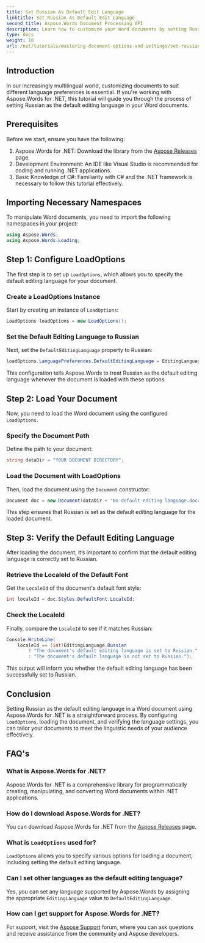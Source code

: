 ```yaml
---
title: Set Russian As Default Edit Language
linktitle: Set Russian As Default Edit Language
second_title: Aspose.Words Document Processing API
description: Learn how to customize your Word documents by setting Russian as the default editing language using Aspose.Words for .NET. This step-by-step guide.
type: docs
weight: 10
url: /net/tutorials/mastering-document-options-and-settings/set-russian-as-default-edit-language/
---
```

## Introduction

In our increasingly multilingual world, customizing documents to suit different language preferences is essential. If you're working with Aspose.Words for .NET, this tutorial will guide you through the process of setting Russian as the default editing language in your Word documents. 

## Prerequisites

Before we start, ensure you have the following:

1. Aspose.Words for .NET: Download the library from the [Aspose Releases](https://releases.aspose.com/words/net/) page.
2. Development Environment: An IDE like Visual Studio is recommended for coding and running .NET applications.
3. Basic Knowledge of C#: Familiarity with C# and the .NET framework is necessary to follow this tutorial effectively.

## Importing Necessary Namespaces

To manipulate Word documents, you need to import the following namespaces in your project:

```csharp
using Aspose.Words;
using Aspose.Words.Loading;
```

## Step 1: Configure LoadOptions

The first step is to set up `LoadOptions`, which allows you to specify the default editing language for your document.

### Create a LoadOptions Instance

Start by creating an instance of `LoadOptions`:

```csharp
LoadOptions loadOptions = new LoadOptions();
```

### Set the Default Editing Language to Russian

Next, set the `DefaultEditingLanguage` property to Russian:

```csharp
loadOptions.LanguagePreferences.DefaultEditingLanguage = EditingLanguage.Russian;
```

This configuration tells Aspose.Words to treat Russian as the default editing language whenever the document is loaded with these options.

## Step 2: Load Your Document

Now, you need to load the Word document using the configured `LoadOptions`.

### Specify the Document Path

Define the path to your document:

```csharp
string dataDir = "YOUR DOCUMENT DIRECTORY";
```

### Load the Document with LoadOptions

Then, load the document using the `Document` constructor:

```csharp
Document doc = new Document(dataDir + "No default editing language.docx", loadOptions);
```

This step ensures that Russian is set as the default editing language for the loaded document.

## Step 3: Verify the Default Editing Language

After loading the document, it’s important to confirm that the default editing language is correctly set to Russian.

### Retrieve the LocaleId of the Default Font

Get the `LocaleId` of the document's default font style:

```csharp
int localeId = doc.Styles.DefaultFont.LocaleId;
```

### Check the LocaleId

Finally, compare the `LocaleId` to see if it matches Russian:

```csharp
Console.WriteLine(
    localeId == (int)EditingLanguage.Russian
        ? "The document's default editing language is set to Russian."
        : "The document's default language is not set to Russian.");
```

This output will inform you whether the default editing language has been successfully set to Russian.

## Conclusion

Setting Russian as the default editing language in a Word document using Aspose.Words for .NET is a straightforward process. By configuring `LoadOptions`, loading the document, and verifying the language settings, you can tailor your documents to meet the linguistic needs of your audience effectively.

## FAQ's

### What is Aspose.Words for .NET?

Aspose.Words for .NET is a comprehensive library for programmatically creating, manipulating, and converting Word documents within .NET applications.

### How do I download Aspose.Words for .NET?

You can download Aspose.Words for .NET from the [Aspose Releases](https://releases.aspose.com/words/net/) page.

### What is `LoadOptions` used for?

`LoadOptions` allows you to specify various options for loading a document, including setting the default editing language.

### Can I set other languages as the default editing language?

Yes, you can set any language supported by Aspose.Words by assigning the appropriate `EditingLanguage` value to `DefaultEditingLanguage`.

### How can I get support for Aspose.Words for .NET?

For support, visit the [Aspose Support](https://forum.aspose.com/c/words/8) forum, where you can ask questions and receive assistance from the community and Aspose developers.